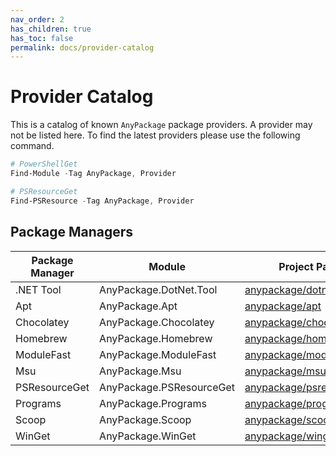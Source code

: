 ```yaml
---
nav_order: 2
has_children: true
has_toc: false
permalink: docs/provider-catalog
---
```


# Provider Catalog

This is a catalog of known `AnyPackage` package providers.
A provider may not be listed here.
To find the latest providers please use the following command.

```powershell
# PowerShellGet
Find-Module -Tag AnyPackage, Provider

# PSResourceGet
Find-PSResource -Tag AnyPackage, Provider
```

## Package Managers

| Package Manager | Module                   | Project Page    |
| --------------- | ------------------------ | --------------- |
| .NET Tool       | AnyPackage.DotNet.Tool   | [anypackage/dotnet-tool](https://github.com/anypackage/dotnet-tool)
| Apt             | AnyPackage.Apt           | [anypackage/apt](https://github.com/anypackage/apt) |
| Chocolatey      | AnyPackage.Chocolatey    | [anypackage/chocolatey](https://github.com/anypackage/chocolatey) |
| Homebrew        | AnyPackage.Homebrew      | [anypackage/homebrew](https://github.com/anypackage/homebrew) |
| ModuleFast      | AnyPackage.ModuleFast    | [anypackage/modulefast](https://github.com/anypackage/modulefast) |
| Msu             | AnyPackage.Msu           | [anypackage/msu](https://github.com/anypackage/msu) |
| PSResourceGet   | AnyPackage.PSResourceGet | [anypackage/psresourceget](https://github.com/anypackage/psresourceget) |
| Programs        | AnyPackage.Programs      | [anypackage/programs](https://github.com/anypackage/programs) |
| Scoop           | AnyPackage.Scoop         | [anypackage/scoop](https://github.com/anypackage/scoop) |
| WinGet          | AnyPackage.WinGet        | [anypackage/winget](https://github.com/anypackage/winget) |
